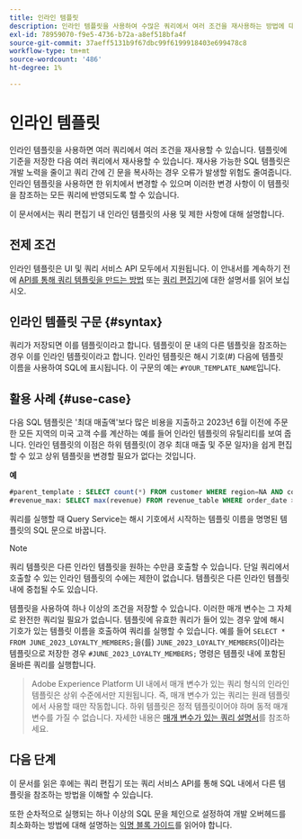 ```yaml
---
title: 인라인 템플릿
description: 인라인 템플릿을 사용하여 수많은 쿼리에서 여러 조건을 재사용하는 방법에 대해 알아봅니다.
exl-id: 78959070-f9e5-4736-b72a-a8ef518bfa4f
source-git-commit: 37aeff5131b9f67dbc99f6199918403e699478c8
workflow-type: tm+mt
source-wordcount: '486'
ht-degree: 1%

---
```


# 인라인 템플릿

인라인 템플릿을 사용하면 여러 쿼리에서 여러 조건을 재사용할 수 있습니다. 템플릿에 기준을 저장한 다음 여러 쿼리에서 재사용할 수 있습니다. 재사용 가능한 SQL 템플릿은 개발 노력을 줄이고 쿼리 간에 긴 문을 복사하는 경우 오류가 발생할 위험도 줄여줍니다. 인라인 템플릿을 사용하면 한 위치에서 변경할 수 있으며 이러한 변경 사항이 이 템플릿을 참조하는 모든 쿼리에 반영되도록 할 수 있습니다.

이 문서에서는 쿼리 편집기 내 인라인 템플릿의 사용 및 제한 사항에 대해 설명합니다.

## 전제 조건

인라인 템플릿은 UI 및 쿼리 서비스 API 모두에서 지원됩니다. 이 안내서를 계속하기 전에 [API를 통해 쿼리 템플릿을 만드는 방법](../api/query-templates.md#create-a-query-template) 또는 [쿼리 편집기](../ui/user-guide.md#query-authoring)에 대한 설명서를 읽어 보십시오.

## 인라인 템플릿 구문 {#syntax}

쿼리가 저장되면 이를 템플릿이라고 합니다. 템플릿이 문 내의 다른 템플릿을 참조하는 경우 이를 인라인 템플릿이라고 합니다. 인라인 템플릿은 해시 기호(#) 다음에 템플릿 이름을 사용하여 SQL에 표시됩니다. 이 구문의 예는 `#YOUR_TEMPLATE_NAME`입니다.

## 활용 사례 {#use-case}

다음 SQL 템플릿은 &#39;최대 매출액&#39;보다 많은 비용을 지출하고 2023년 6월 이전에 주문한 모든 지역의 미국 고객 수를 계산하는 예를 들어 인라인 템플릿의 유틸리티를 보여 줍니다. 인라인 템플릿의 이점은 하위 템플릿(이 경우 최대 매출 및 주문 일자)을 쉽게 편집할 수 있고 상위 템플릿을 변경할 필요가 없다는 것입니다.

**예**

```sql
#parent_template : SELECT count(*) FROM customer WHERE region=NA AND country=US AND revenue > #revenue_max
#revenue_max: SELECT max(revenue) FROM revenue_table WHERE order_date > '01-06-2023'
```

쿼리를 실행할 때 Query Service는 해시 기호에서 시작하는 템플릿 이름을 명명된 템플릿의 SQL 문으로 바꿉니다.

>[!NOTE]
>
>쿼리 템플릿은 다른 인라인 템플릿을 원하는 수만큼 호출할 수 있습니다. 단일 쿼리에서 호출할 수 있는 인라인 템플릿의 수에는 제한이 없습니다. 템플릿은 다른 인라인 템플릿 내에 중첩될 수도 있습니다.

템플릿을 사용하여 하나 이상의 조건을 저장할 수 있습니다. 이러한 매개 변수는 그 자체로 완전한 쿼리일 필요가 없습니다. 템플릿에 유효한 쿼리가 들어 있는 경우 앞에 해시 기호가 있는 템플릿 이름을 호출하여 쿼리를 실행할 수 있습니다. 예를 들어 `SELECT * FROM JUNE_2023_LOYALTY_MEMBERS;`을(를) `JUNE_2023_LOYALTY_MEMBERS`(이)라는 템플릿으로 저장한 경우 `#JUNE_2023_LOYALTY_MEMBERS;` 명령은 템플릿 내에 포함된 올바른 쿼리를 실행합니다.

>
>
>Adobe Experience Platform UI 내에서 매개 변수가 있는 쿼리 형식의 인라인 템플릿은 상위 수준에서만 지원됩니다. 즉, 매개 변수가 있는 쿼리는 원래 템플릿에서 사용할 때만 작동합니다. 하위 템플릿은 정적 템플릿이어야 하며 동적 매개 변수를 가질 수 없습니다. 자세한 내용은 [매개 변수가 있는 쿼리 설명서](../ui/parameterized-queries.md)를 참조하세요.

## 다음 단계

이 문서를 읽은 후에는 쿼리 편집기 또는 쿼리 서비스 API를 통해 SQL 내에서 다른 템플릿을 참조하는 방법을 이해할 수 있습니다.

또한 순차적으로 실행되는 하나 이상의 SQL 문을 체인으로 설정하여 개발 오버헤드를 최소화하는 방법에 대해 설명하는 [익명 블록 가이드](./anonymous-block.md)를 읽어야 합니다.
